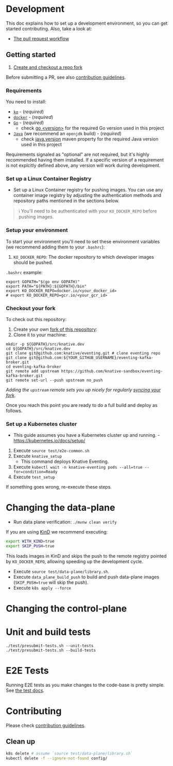 # Development

This doc explains how to set up a development environment, so you can get
started contributing. Also, take a look at:

- [The pull request workflow](https://www.knative.dev/contributing/contributing/#pull-requests)

## Getting started

1. [Create and checkout a repo fork](#checkout-your-fork)

Before submitting a PR, see also [contribution guidelines](./CONTRIBUTING.md).

### Requirements

You need to install:

- [`ko`](https://github.com/google/ko) - (_required_)
- [`docker`](https://www.docker.com/) - (_required_)
- [`Go`](https://golang.org/) - (_required_)
  - check
    [go \<version\>](https://github.com/knative-sandbox/eventing-kafka-broker/blob/master/go.mod)
    for the required Go version used in this project
- [`Java`](https://www.java.com/en/) (we recommend an `openjdk` build) -
  (_required_)
  - check
    [java.version](https://github.com/knative-sandbox/eventing-kafka-broker/blob/master/data-plane/pom.xml)
    maven property for the required Java version used in this project

Requirements signaled as "optional" are not required, but it's highly
recommended having them installed. If a specific version of a requirement is not
explcitly defined above, any version will work during development.

### Set up a Linux Container Registry

- Set up a Linux Container registry for pushing images. You can use any
  container image registry by adjusting the authentication methods and
  repository paths mentioned in the sections below.

> :information_source: You'll need to be authenticated with your
> `KO_DOCKER_REPO` before pushing images.

### Setup your environment

To start your environment you'll need to set these environment variables (we
recommend adding them to your `.bashrc`):

1. `KO_DOCKER_REPO`: The docker repository to which developer images should be
   pushed.

`.bashrc` example:

```shell
export GOPATH="$(go env GOPATH)"
export PATH="${PATH}:${GOPATH}/bin"
export KO_DOCKER_REPO=docker.io/<your_docker_id>
# export KO_DOCKER_REPO=gcr.io/<your_gcr_id>
```

### Checkout your fork

To check out this repository:

1. Create your own
   [fork of this repository](https://help.github.com/articles/fork-a-repo/):
1. Clone it to your machine:

```shell
mkdir -p ${GOPATH}/src/knative.dev
cd ${GOPATH}/src/knative.dev
git clone git@github.com:knative/eventing.git # clone eventing repo
git clone git@github.com:${YOUR_GITHUB_USERNAME}/eventing-kafka-broker.git
cd eventing-kafka-broker
git remote add upstream https://github.com/knative-sandbox/eventing-kafka-broker.git
git remote set-url --push upstream no_push
```

_Adding the `upstream` remote sets you up nicely for regularly
[syncing your fork](https://help.github.com/articles/syncing-a-fork/)._

Once you reach this point you are ready to do a full build and deploy as
follows.

### Set up a Kubernetes cluster

- This guide assumes you have a Kubernetes cluster up and running. -
  https://kubernetes.io/docs/setup/

1. Execute `source test/e2e-common.sh`
1. Execute `knative_setup`
   - This command deploys Knative Eventing.
1. Execute
   `kubectl wait -n knative-eventing pods --all=true --for=condition=Ready`
1. Execute `test_setup`

If something goes wrong, re-execute these steps.

# Changing the data-plane

- Run data plane verification: `./mvnw clean verify`

If you are using [KinD](https://kind.sigs.k8s.io/) we recommend executing:

```bash
export WITH_KIND=true
export SKIP_PUSH=true
```

This loads images in KinD and skips the push to the remote registry pointed by
`KO_DOCKER_REPO`, allowing speeding up the development cycle.

- Execute `source test/data-plane/library.sh`.
- Execute `data_plane_build_push` to build and push data-plane images
  (`SKIP_PUSH=true` will skip the push).
- Execute `k8s apply --force`

# Changing the control-plane

<!--- TODO add instruction for iterating on the control-plane --->

# Unit and build tests

```shell script
./test/presubmit-tests.sh --unit-tests
./test/presubmit-tests.sh --build-tests
```

# E2E Tests

Running E2E tests as you make changes to the code-base is pretty simple. See
[the test docs](./test/README.md).

# Contributing

Please check [contribution guidelines](./CONTRIBUTING.md).

## Clean up

<!--- TODO add instruction for clean up control-plane --->

```bash
k8s delete # assume `source test/data-plane/library.sh`
kubectl delete -f --ignore-not-found config/
```
